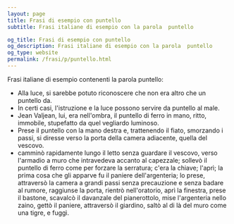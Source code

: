 ```yaml
---
layout: page
title: Frasi di esempio con puntello 
subtitle: Frasi italiane di esempio con la parola  puntello

og_title: Frasi di esempio con puntello 
og_description: Frasi italiane di esempio con la parola  puntello
og_type: website
permalink: /frasi/p/puntello.html
---
```


Frasi italiane di esempio contenenti la parola puntello:


- Alla luce, si sarebbe potuto riconoscere che non era altro che un puntello da.
- In certi casi, l'istruzione e la luce possono servire da puntello al male.
- Jean Valjean, lui, era nell'ombra, il puntello di ferro in mano, ritto, immobile, stupefatto da quel vegliardo luminoso.
- Prese il puntello con la mano destra e, trattenendo il fiato, smorzando i passi, si diresse verso la porta della camera adiacente, quella del vescovo.
- camminò rapidamente lungo il letto senza guardare il vescovo, verso l'armadio a muro che intravedeva accanto al capezzale; sollevò il puntello di ferro come per forzare la serratura; c'era la chiave; l'aprì; la prima cosa che gli apparve fu il paniere dell'argenteria; lo prese, attraversò la camera a grandi passi senza precauzione e senza badare al rumore, raggiunse la porta, rientrò nell'oratorio, aprì la finestra, prese il bastone, scavalcò il davanzale del pianerottolo, mise l'argenteria nello zaino, gettò il paniere, attraversò il giardino, saltò al di là del muro come una tigre, e fuggì.
